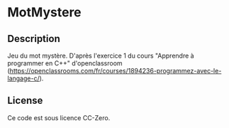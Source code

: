 # MotMystere

## Description

Jeu du mot mystère. D'après l'exercice 1 du cours "Apprendre à programmer en C++" d'openclassroom (https://openclassrooms.com/fr/courses/1894236-programmez-avec-le-langage-c/).

## License

Ce code est sous licence CC-Zero.